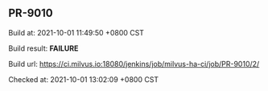 <h2><a name="pr-9010" class="anchor" href="#pr-9010" rel="nofollow" aria-hidden="true"><span class="octicon octicon-link"></span></a>PR-9010</h2>

<p>Build at: 2021-10-01 11:49:50 +0800 CST</p>

<p>Build result: <strong>FAILURE</strong></p>

<p>Build url: <a href="https://ci.milvus.io:18080/jenkins/job/milvus-ha-ci/job/PR-9010/2/" rel="nofollow">https://ci.milvus.io:18080/jenkins/job/milvus-ha-ci/job/PR-9010/2/</a></p>

<p>Checked at: 2021-10-01 13:02:09 +0800 CST</p>
